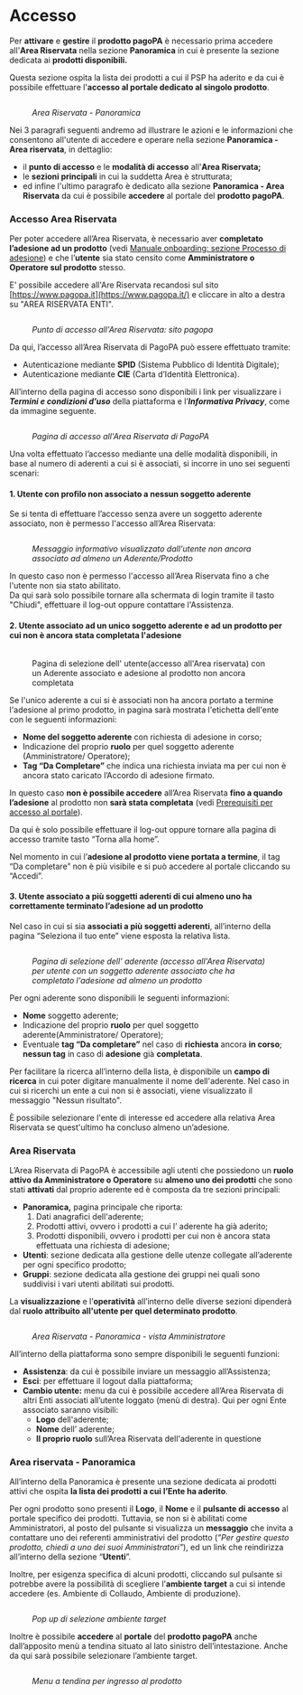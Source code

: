 # Accesso

Per **attivare** e **gestire** il **prodotto pagoPA** è necessario prima accedere all'**Area Riservata** nella sezione **Panoramica** in cui è presente la sezione dedicata ai **prodotti disponibili.**

Questa sezione ospita la lista dei prodotti a cui il PSP ha aderito e da cui è possibile effettuare l'**accesso al portale dedicato al singolo prodotto**.

<figure><img src="../.gitbook/assets/image.png" alt=""><figcaption><p><em>Area Riservata - Panoramica</em></p></figcaption></figure>

Nei 3 paragrafi seguenti andremo ad illustrare le azioni e le informazioni che consentono all'utente di accedere e operare nella sezione **Panoramica - Area riservata**, in dettaglio:&#x20;

* il **punto di accesso** e le **modalità di accesso** all'**Area Riservata;**
* le **sezioni principali** in cui la suddetta Area è strutturata;&#x20;
* ed infine l'ultimo paragrafo è dedicato alla sezione **Panoramica - Area Riservata** da cui è possibile **accedere** al portale del **prodotto pagoPA**.

### Accesso Area Riservata <a href="#h.4i7ojhp" id="h.4i7ojhp"></a>

Per poter accedere all’Area Riservata, è necessario aver **completato l’adesione ad un prodotto** (vedi [Manuale onboarding: sezione Processo di adesione](http://127.0.0.1:5000/s/axttcUGV65V2IVRggmvR/area-riservata-enti/processo-di-adesione)) e che l’**utente** sia stato censito come **Amministratore o Operatore sul prodotto** stesso.

E' possibile accedere all'Are Riservata recandosi sul sito [https://www.pagopa.it](https://www.pagopa.it/) e cliccare in alto a destra su "AREA RISERVATA ENTI".

<figure><img src="../.gitbook/assets/image (115).png" alt=""><figcaption><p><em>Punto di accesso all'Area Riservata: sito pagopa</em></p></figcaption></figure>

Da qui, l’accesso all’Area Riservata di PagoPA può essere effettuato tramite:

* Autenticazione mediante **SPID** (Sistema Pubblico di Identità Digitale);
* Autenticazione mediante **CIE** (Carta d’Identità Elettronica).&#x20;

All’interno della pagina di accesso sono disponibili i link per visualizzare i _**Termini e condizioni d’uso**_ della piattaforma e l’_**Informativa Privacy**_, come da immagine seguente. &#x20;

<figure><img src="https://lh5.googleusercontent.com/_BvIPMdtwDq0OxDj3lcKU__JUBM25w7m54gmpsyNHH8WKN6FP_LJ_pHsjUe72B7Bwel0nEfjfImAsOesA-HNChvZdgcRrNPqr4Ug7UT__OzNfiA9m4IV1LqQujpZe7rTGKBdZ6vwIduFVMXCMj4MrQpUEil77N5Qvy8H8nivlYXZ9nJA-DmZ19LA4sqgXCPsgRPoK0Wu" alt=""><figcaption><p><em>Pagina di accesso all'Area Riservata di PagoPA</em></p></figcaption></figure>

Una volta effettuato l’accesso mediante una delle modalità disponibili, in base al numero di aderenti a cui si è associati, si incorre in uno sei seguenti scenari:

#### 1. Utente con profilo non associato a nessun soggetto aderente

Se si tenta di effettuare l’accesso senza avere un soggetto aderente associato, non è permesso l'accesso all’Area Riservata:

<figure><img src="../.gitbook/assets/image (87).png" alt=""><figcaption><p><em>Messaggio informativo visualizzato dall'utente non ancora associato ad almeno un Aderente/Prodotto</em></p></figcaption></figure>

In questo caso non è permesso l'accesso all’Area Riservata fino a che l'utente non sia stato abilitato.\
Da qui sarà solo possibile tornare alla schermata di login tramite il tasto "Chiudi", effettuare il log-out oppure contattare l'Assistenza.

#### 2. Utente associato ad un unico soggetto aderente e ad un prodotto per cui non è ancora stata completata l'adesione

<figure><img src="../.gitbook/assets/image (116).png" alt=""><figcaption><p>Pagina di selezione dell' utente(accesso all'Area riservata) con un Aderente associato e adesione al prodotto non ancora completata</p></figcaption></figure>

Se l'unico aderente a cui si è associati non ha ancora portato a termine l'adesione al primo prodotto, in pagina sarà mostrata l'etichetta dell'ente con le seguenti informazioni:

* **Nome del soggetto aderente** con richiesta di adesione in corso;
* Indicazione del proprio **ruolo** per quel soggetto aderente (Amministratore/ Operatore);
* **Tag “Da Completare”** che indica una richiesta inviata ma per cui non è ancora stato caricato l’Accordo di adesione firmato.

In questo caso **non è possibile accedere** all’Area Riservata **fino a quando l’adesione** al prodotto non **sarà stata completata** (vedi [Prerequisiti per accesso al portale](prerequisiti-per-accesso-al-portale.md)).

Da qui è solo possibile effettuare il log-out oppure tornare alla pagina di accesso tramite tasto “Torna alla home”.&#x20;

Nel momento in cui l’**adesione al prodotto viene portata a termine**, il tag “Da completare” non è più visibile e si può accedere al portale cliccando su “Accedi”.

#### 3. Utente associato a più soggetti aderenti di cui almeno uno ha correttamente terminato l’adesione ad un prodotto <a href="#h.3whwml4" id="h.3whwml4"></a>

Nel caso in cui si sia **associati a più soggetti aderenti**, all’interno della pagina “Seleziona il tuo ente” viene esposta la relativa lista.

<figure><img src="../.gitbook/assets/image (40).png" alt=""><figcaption><p><em>Pagina di selezione dell' aderente (accesso all'Area Riservata) per utente con un soggetto aderente associato che ha completato l'adesione ad almeno un prodotto</em></p></figcaption></figure>

Per ogni aderente sono disponibili le seguenti informazioni:

* **Nome** soggetto aderente;
* Indicazione del proprio **ruolo** per quel soggetto aderente(Amministratore/ Operatore);
* Eventuale **tag “Da completare”** nel caso di **richiesta** ancora **in corso**; **nessun tag** in caso di **adesione** già **completata**.

Per facilitare la ricerca all’interno della lista, è disponibile un **campo di ricerca** in cui poter digitare manualmente il nome dell'aderente. Nel caso in cui si ricerchi un ente a cui non si è associati, viene visualizzato il messaggio "Nessun risultato".

È possibile selezionare l'ente di interesse ed accedere alla relativa Area Riservata se quest'ultimo ha concluso almeno un’adesione.&#x20;

### Area Riservata <a href="#h.1y810tw" id="h.1y810tw"></a>

L’Area Riservata di PagoPA è accessibile agli utenti che possiedono un **ruolo attivo da Amministratore o Operatore** su **almeno uno dei prodotti** che sono stati **attivati** dal proprio aderente ed è composta da tre sezioni principali:&#x20;

* **Panoramica,** pagina principale che riporta:
  1. Dati anagrafici dell'aderente;
  2. Prodotti attivi, ovvero i prodotti a cui l’ aderente ha già aderito;
  3. Prodotti disponibili, ovvero i prodotti per cui non è ancora stata effettuata una richiesta di adesione;
* **Utenti**: sezione dedicata alla gestione delle utenze collegate all’aderente per ogni specifico prodotto;
* **Gruppi**: sezione dedicata alla gestione dei gruppi nei quali sono suddivisi i vari utenti abilitati sui prodotti.

La **visualizzazione** e l’**operatività** all’interno delle diverse sezioni dipenderà dal **ruolo attribuito all'utente per quel determinato prodotto**.

<figure><img src="../.gitbook/assets/image (1).png" alt=""><figcaption><p><em>Area Riservata - Panoramica - vista Amministratore</em></p></figcaption></figure>

All’interno della piattaforma sono sempre disponibili le seguenti funzioni:

* **Assistenza**: da cui è possibile inviare un messaggio all’Assistenza;
* **Esci**: per effettuare il logout dalla piattaforma;
* **Cambio utente:** menu da cui è possibile accedere all’Area Riservata di altri Enti associati all’utente loggato (menù di destra). Qui per ogni Ente associato saranno visibili:
  * **Logo** dell'aderente;
  * **Nome** dell’ aderente;
  * **Il proprio ruolo** sull’Area Riservata dell'aderente in questione

### **Area riservata - Panoramica**

All’interno della Panoramica è presente una sezione dedicata ai prodotti attivi che ospita **la lista dei prodotti a cui l’Ente ha aderito**.

Per ogni prodotto sono presenti il **Logo**, il **Nome** e il **pulsante di accesso** al portale specifico dei prodotti. Tuttavia, se non si è abilitati come Amministratori, al posto del pulsante si visualizza un **messaggio** che invita a contattare uno dei referenti amministrativi del prodotto (_"Per gestire questo prodotto, chiedi a uno dei suoi Amministratori"_), ed un link che reindirizza all’interno della sezione “**Utenti**”.

Inoltre, per esigenza specifica di alcuni prodotti, cliccando sul pulsante si potrebbe avere la possibilità di scegliere l'**ambiente target** a cui si intende accedere (es. Ambiente di Collaudo, Ambiente di produzione).

<figure><img src="../.gitbook/assets/image (2).png" alt=""><figcaption><p><em>Pop up di selezione ambiente target</em></p></figcaption></figure>

Inoltre è possibile **accedere** al **portale** del **prodotto pagoPA** anche dall’apposito menù a tendina situato al lato sinistro dell’intestazione. Anche da qui sarà possibile selezionare l’ambiente target.

<figure><img src="../.gitbook/assets/image (4).png" alt=""><figcaption><p><em>Menu a tendina per ingresso al prodotto</em></p></figcaption></figure>



